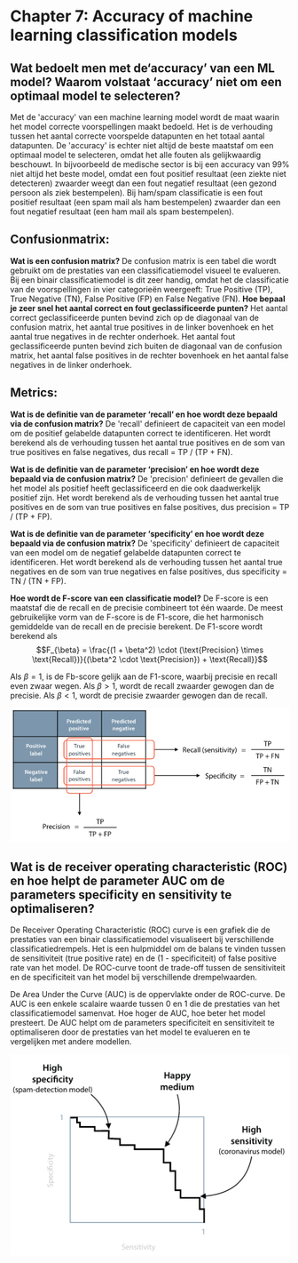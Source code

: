 # Chapter 7: Accuracy of machine learning classification models

## Wat bedoelt men met de‘accuracy’ van een ML model? Waarom volstaat ‘accuracy’ niet om een optimaal model te selecteren?
Met de 'accuracy' van een machine learning model wordt de maat waarin het model correcte voorspellingen maakt bedoeld. Het is de verhouding tussen het aantal correcte voorspelde datapunten en het totaal aantal datapunten. De 'accuracy' is echter niet altijd de beste maatstaf om een optimaal model te selecteren, omdat het alle fouten als gelijkwaardig beschouwt. 
In bijvoorbeeld de medische sector is bij een accuracy van 99% niet altijd het beste model, omdat een fout positief resultaat (een ziekte niet detecteren) zwaarder weegt dan een fout negatief resultaat (een gezond persoon als ziek bestempelen). Bij ham/spam classificatie is een fout positief resultaat (een spam mail als ham bestempelen) zwaarder dan een fout negatief resultaat (een ham mail als spam bestempelen).

## Confusionmatrix:
**Wat is een confusion matrix?**
De confusion matrix is een tabel die wordt gebruikt om de prestaties van een classificatiemodel visueel te evalueren. Bij een binair classificatiemodel is dit zeer handig, omdat het de classificatie van de voorspellingen in vier categorieën weergeeft: True Positive (TP), True Negative (TN), False Positive (FP) en False Negative (FN).
**Hoe bepaal je zeer snel het aantal correct en fout geclassificeerde punten?**
Het aantal correct geclassificeerde punten bevind zich op de diagonaal van de confusion matrix, het aantal true positives in de linker bovenhoek en het aantal true negatives in de rechter onderhoek. 
Het aantal fout geclassificeerde punten bevind zich buiten de diagonaal van de confusion matrix, het aantal false positives in de rechter bovenhoek en het aantal false negatives in de linker onderhoek.

## Metrics:
**Wat is de definitie van de parameter ‘recall’ en hoe wordt deze bepaald via de confusion matrix?**
De 'recall' definieert de capaciteit van een model om de positief gelabelde datapunten correct te identificeren. Het wordt berekend als de verhouding tussen het aantal true positives en de som van true positives en false negatives, dus recall = TP / (TP + FN).

**Wat is de definitie van de parameter ‘precision’ en hoe wordt deze bepaald via de confusion matrix?**
De 'precision' definieert de gevallen die het model als positief heeft geclassificeerd en die ook daadwerkelijk positief zijn. Het wordt berekend als de verhouding tussen het aantal true positives en de som van true positives en false positives, dus precision = TP / (TP + FP).

**Wat is de definitie van de parameter ‘specificity’ en hoe wordt deze bepaald via de confusion matrix?**
De 'specificity' definieert de capaciteit van een model om de negatief gelabelde datapunten correct te identificeren. Het wordt berekend als de verhouding tussen het aantal true negatives en de som van true negatives en false positives, dus specificity = TN / (TN + FP).

**Hoe wordt de F-score van een classificatie model?**
De F-score is een maatstaf die de recall en de precisie combineert tot één waarde. De meest gebruikelijke vorm van de F-score is de F1-score, die het harmonisch gemiddelde van de recall en de precisie berekent. De F1-score wordt berekend als $$F_{\beta} = \frac{(1 + \beta^2) \cdot (\text{Precision} \times \text{Recall})}{(\beta^2 \cdot \text{Precision}) + \text{Recall}}$$

Als $\beta = 1$, is de Fb-score gelijk aan de F1-score, waarbij precisie en recall even zwaar wegen.
Als $\beta > 1$, wordt de recall zwaarder gewogen dan de precisie.
Als $\beta < 1$, wordt de precisie zwaarder gewogen dan de recall.


![confusionMatrix](/Images/confusionMatrix.png)

## Wat is de receiver operating characteristic (ROC) en hoe helpt de parameter AUC om de parameters specificity en sensitivity te optimaliseren?
De Receiver Operating Characteristic (ROC) curve is een grafiek die de prestaties van een binair classificatiemodel visualiseert bij verschillende classificatiedrempels. Het is een hulpmiddel om de balans te vinden tussen de sensitiviteit (true positive rate) en de (1 - specificiteit) of false positive rate van het model. De ROC-curve toont de trade-off tussen de sensitiviteit en de specificiteit van het model bij verschillende drempelwaarden.

De Area Under the Curve (AUC) is de oppervlakte onder de ROC-curve. De AUC is een enkele scalaire waarde tussen 0 en 1 die de prestaties van het classificatiemodel samenvat. Hoe hoger de AUC, hoe beter het model presteert. De AUC helpt om de parameters specificiteit en sensitiviteit te optimaliseren door de prestaties van het model te evalueren en te vergelijken met andere modellen.

![ROCcurve](/Images/ROCcurve.png)